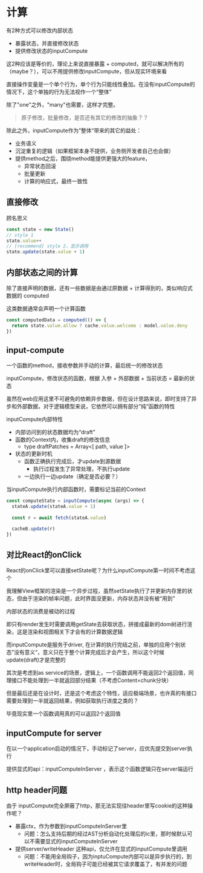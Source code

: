 # 计算

有2种方式可以修改内部状态
- 暴露状态，并直接修改状态
- 提供修改状态的inputCompute

这2种应该是等价的，理论上来说直接暴露 + computed，就可以解决所有的（maybe？），可以不用提供修改inputCompute，但从现实环境来看

直接操作变量是一个单个行为，单个行为只能线性叠加。在没有inputCompute的情况下，这个单独的行为无法视作一个“整体”

除了"one"之外，"many"也需要，这样才完整。

> 原子修改，批量修改，是否还有其它的修改的抽象？？

除此之外，inputCompute作为”整体“带来的其它的益处：
- 业务语义
- 沉淀重复的逻辑（如果框架本身不提供，业务侧开发者自己也会做）
- 提供method之后，围绕method能提供更强大的feature，
  - 异常状态回滚
  - 批量更新
  - 计算的响应式，最终一致性

## 直接修改

顾名思义

```javascript
const state = new State()
// style 1
state.value++
// [recommend] style 2，显示调用
state.update(state.value + 1)

```

## 内部状态之间的计算

除了直接声明的数据，还有一些数据是由通过原数据 + 计算得到的，类似响应式数据的 computed

这类数据通常会声明一个计算函数

```javascript 
const computedData = computed(() => {
  return state.value.allow ? cache.value.welcome : model.value.deny
})
```


## input-compute

一个函数的method，接收参数并手动的计算，最后统一的修改状态

inputCompute，修改状态的函数，根据 入参 + 外部数据 + 当前状态 = 最新的状态

虽然在web应用这里不可避免的依赖异步数据，但在设计思路来说，即时支持了异步和外部数据，对于逻辑模型来说，它依然可以拥有部分”纯“函数的特性

inputCompute内部特性
- 内部访问到的状态数据均为“draft”
- 函数的Context内，收集draft的修改信息
  - type draftPatches = Array<[ path, value ]>
- 状态的更新时机
  - 函数正确执行完成后，才update到源数据
    - 执行过程发生了异常处理，不执行update
  - 一边执行一边update（确定是否必要？）


当inputCompute执行内部函数时，需要标记当前的Context

```javascript
const computeState = inputCompute(async (args) => {
  stateA.update(stateA.value + 1)
  
  const r = await fetch(stateA.value)

  cacheB.update(r)
})
```

## 对比React的onClick

React的onClick里可以直接setState呢？为什么inputCompute第一时间不考虑这个

我理解View框架的渲染是一个异步过程，虽然setState执行了并更新内存里的状态，但由于渲染的帧率问题，此时界面没更新，内存状态并没有被“用到”

内部状态的消费是被动的过程

即只有render发生时需要调用getState去获取状态，拼接成最新的dom树进行渲染，这是渲染和视图相关下才会有的计算数据逻辑

而inputCompute是服务于driver, 在计算的执行完结之前，单独的应用个别状态”没有意义“，意义只在于整个计算完成后才会产生，所以这个时候update(draft)才是完整的

其次是考虑到as service的场景，逻辑上，一个函数调用不能返回2个返回值，同理接口不能处理到一半就返回部分结果（不考虑Content=chunk分块）

但是最后还是在设计时，还是这个考虑这个特性，适应极端场景，也许真的有接口需要处理到一半就返回结果，例如获取执行进度之类的？

毕竟现实里一个函数调用真的可以返回2个返回值



## inputCompute for server

在以一个application启动的情况下，手动标记了server，应优先提交到server执行

提供显式的api：inputComputeInServer ，表示这个函数逻辑只在server端运行

## http header问题

由于 inputCompute完全屏蔽了http，那无法实现往header里写cookie的这种操作呢？

- 暴露ctx，作为参数到inputComputeInServer里
  - 问题：怎么支持后期的经过AST分析自动化处理后的ic里，那时候默认可以不需要显式的inputComputeInServer
- 提供server/writeHeader 这种api，仅允许在显式的inputCompute里调用
  - 问题：不能用全局钩子，因为inptuCompute内部可以是异步执行的，到writeHeader时，全局钩子可能已经被其它请求覆盖了，有并发的问题